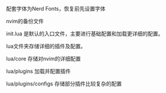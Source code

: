 配套字体为Nerd Fonts，恢复前先设置字体

nvim的备份文件

init.lua 是默认的入口文件，主要进行基础配置和加载更详细的配置。

lua文件夹存储详细的插件及配置。

lua/core 存储对nvim的详细配置

lua/plugins 加载并配置插件

lua/plugins/configs 存储部分插件比较复杂的配置
